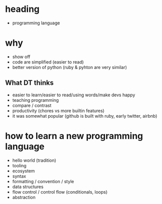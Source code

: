 # heading

- programming language

# why

- show off
- code are simplified (easier to read)
- better version of python (ruby & pyhton are very similar)

## What DT thinks

- easier to learn/easier to read/using words/make devs happy
- teaching programming
- compare / contrast
- productivity (chores vs more builtin features)
- it was somewhat popular (github is built with ruby, early twitter, airbnb)

# how to learn a new programming language

- hello world (tradition)
- tooling
- ecosystem
- syntax
- formatting / convention / style
- data structures
- flow control / control flow (conditionals, loops)
- abstraction
